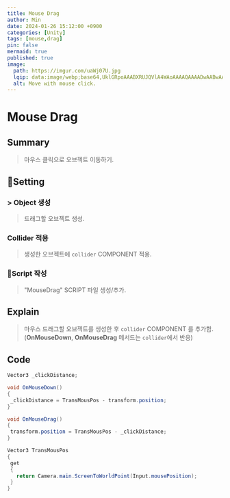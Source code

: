 ```yaml
---
title: Mouse Drag
author: Min
date: 2024-01-26 15:12:00 +0900
categories: [Unity]
tags: [mouse,drag]
pin: false
mermaid: true
published: true
image:
  path: https://imgur.com/uaWj07U.jpg
  lqip: data:image/webp;base64,UklGRpoAAABXRUJQVlA4WAoAAAAQAAAADwAABwAAQUxQSDIAAAARL0AmbZurmr57yyIiqE8oiG0bejIYEQTgqiDA9vqnsUSI6H+oAERp2HZ65qP/VIAWAFZQOCBCAAAA8AEAnQEqEAAIAAVAfCWkAALp8sF8rgRgAP7o9FDvMCkMde9PK7euH5M1m6VWoDXf2FkP3BqV0ZYbO6NA/VFIAAAA
  alt: Move with mouse click.
---
```


# Mouse Drag

## **Summary**
> 마우스 클릭으로 오브젝트 이동하기.

## **Setting**

### > Object 생성
> 드래그할 오브젝트 생성.

### Collider 적용
> 생성한 오브젝트에 `collider` COMPONENT 적용.

### Script 작성
> "MouseDrag" SCRIPT 파일 생성/추가.

## **Explain**
> 마우스 드래그할 오브젝트를 생성한 후 `collider` COMPONENT 를 추가함.
>  (**OnMouseDown**, **OnMouseDrag** 메서드는 `collider`에서 반응)  
> 

## **Code**
```c#
Vector3 _clickDistance;

void OnMouseDown()
{
 _clickDistance = TransMousPos - transform.position;
}

void OnMouseDrag()
{
 transform.position = TransMousPos - _clickDistance;
}

Vector3 TransMousPos
{
 get
 {
   return Camera.main.ScreenToWorldPoint(Input.mousePosition);
 }
}
```
